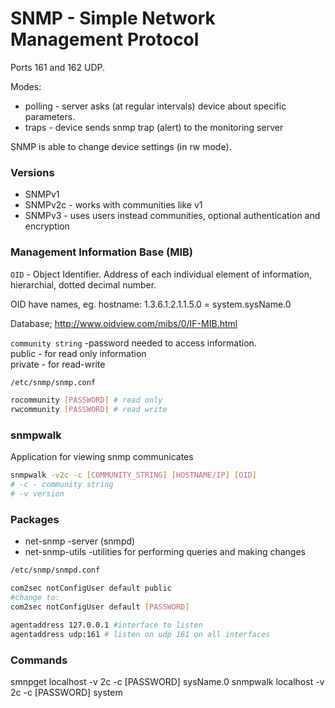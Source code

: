 # SNMP - Simple Network Management Protocol

Ports 161 and 162 UDP.

Modes:

- polling - server asks (at regular intervals) device about specific parameters.
- traps - device sends snmp trap (alert) to the monitoring server

SNMP is able to change device settings (in rw mode).

### Versions

- SNMPv1
- SNMPv2c - works with communities like v1
- SNMPv3 - uses users instead communities, optional authentication and encryption

### Management Information Base (MIB)

`OID` - Object Identifier. Address of each individual element of information, hierarchial, dotted decimal number.

OID have names, eg. hostname: 1.3.6.1.2.1.1.5.0 = system.sysName.0

Database;
http://www.oidview.com/mibs/0/IF-MIB.html

`community string` -password needed to access information.\
public - for read only information\
private - for read-write

```bash
/etc/snmp/snmp.conf

rocommunity [PASSWORD] # read only
rwcommunity [PASSWORD] # read write
```

### snmpwalk

Application for viewing snmp communicates

```bash
snmpwalk -v2c -c [COMMUNITY_STRING] [HOSTNAME/IP] [OID]
# -c - community string
# -v version

```

### Packages

- net-snmp -server (snmpd)
- net-snmp-utils -utilities for performing queries and making changes

```bash
/etc/snmp/snmpd.conf

com2sec notConfigUser default public
#change to:
com2sec notConfigUser default [PASSWORD]

agentaddress 127.0.0.1 #interface to listen
agentaddress udp:161 # listen on udp 161 on all interfaces

```

### Commands

smnpget localhost -v 2c -c [PASSWORD] sysName.0
snmpwalk localhost -v 2c -c [PASSWORD] system
